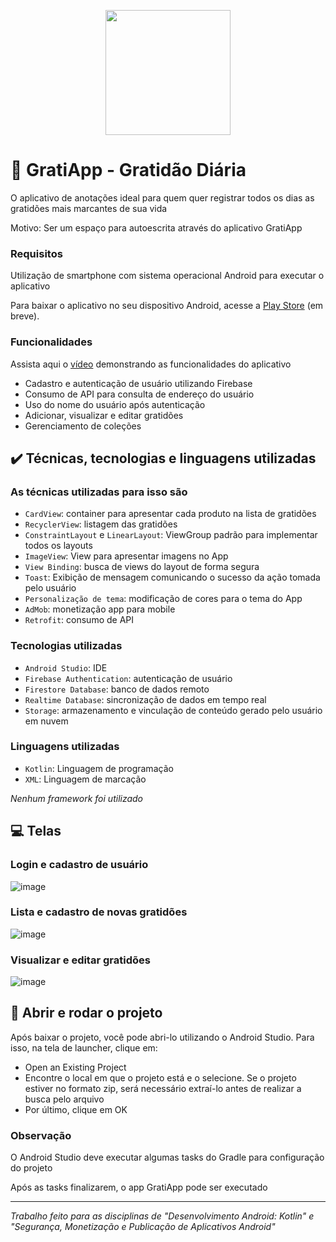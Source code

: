 <p align="center">
<img width=200 src="https://user-images.githubusercontent.com/87051404/207923619-e3e40e7b-88ec-4053-bff4-67ca0464a97d.png" />
</p>

# :canoe: GratiApp - Gratidão Diária

O aplicativo de anotações ideal para quem quer registrar todos os dias as gratidões mais marcantes de sua vida

Motivo: Ser um espaço para autoescrita através do aplicativo GratiApp

### Requisitos

Utilização de smartphone com sistema operacional Android para executar o aplicativo 

Para baixar o aplicativo no seu dispositivo Android, acesse a [Play Store](https://play.google.com/store/apps/developer?id=Aluno+Infnet&hl=pt_PT&gl=US) (em breve).

### Funcionalidades

Assista aqui o [vídeo](https://youtu.be/SUIHYixV5sQ) demonstrando as funcionalidades do aplicativo

- Cadastro e autenticação de usuário utilizando Firebase
- Consumo de API para consulta de endereço do usuário
- Uso do nome do usuário após autenticação
- Adicionar, visualizar e editar gratidões
- Gerenciamento de coleções

## ✔️ Técnicas, tecnologias e linguagens utilizadas

### As técnicas utilizadas para isso são

- `CardView`: container para apresentar cada produto na lista de gratidões
- `RecyclerView`: listagem das gratidões
- `ConstraintLayout` e `LinearLayout`: ViewGroup padrão para implementar todos os layouts
- `ImageView`: View para apresentar imagens no App
- `View Binding`: busca de views do layout de forma segura
- `Toast`: Exibição de mensagem comunicando o sucesso da ação tomada pelo usuário
- `Personalização de tema`: modificação de cores para o tema do App
- `AdMob`: monetização app para mobile
- `Retrofit`: consumo de API

### Tecnologias utilizadas

- `Android Studio`: IDE
- `Firebase Authentication`: autenticação de usuário
- `Firestore Database`: banco de dados remoto
- `Realtime Database`: sincronização de dados em tempo real
- `Storage`: armazenamento e vinculação de conteúdo gerado pelo usuário em nuvem

### Linguagens utilizadas

- `Kotlin`: Linguagem de programação
- `XML`: Linguagem de marcação

*Nenhum framework foi utilizado*

## :computer: Telas
<!--
Cores do app (HEX): 
#E1D6C7 | #C6B49B | #97500C | #6F3600 | #4C2500
#728DC5 | #334E98 | #172B75 | #0A185A | #040D46 -->

### Login e cadastro de usuário

![image](https://user-images.githubusercontent.com/87051404/208009068-a0793777-f71f-45b2-bcf3-2c2d2512a301.png)

### Lista e cadastro de novas gratidões

![image](https://user-images.githubusercontent.com/87051404/208009351-bc624f10-8939-4ffd-b827-acbfe9e63f25.png)

### Visualizar e editar gratidões

![image](https://user-images.githubusercontent.com/87051404/208009713-7d3784dc-a925-47e4-a423-0ba0c2ae6cfd.png)

## :robot: Abrir e rodar o projeto

Após baixar o projeto, você pode abri-lo utilizando o Android Studio. Para isso, na tela de launcher, clique em:
- Open an Existing Project
- Encontre o local em que o projeto está e o selecione. Se o projeto estiver no formato zip, será necessário extraí-lo antes de realizar a busca pelo arquivo
- Por último, clique em OK

### Observação

O Android Studio deve executar algumas tasks do Gradle para configuração do projeto

Após as tasks finalizarem, o app GratiApp pode ser executado

<hr>

*Trabalho feito para as disciplinas de "Desenvolvimento Android: Kotlin" e "Segurança, Monetização e Publicação de Aplicativos Android"*
